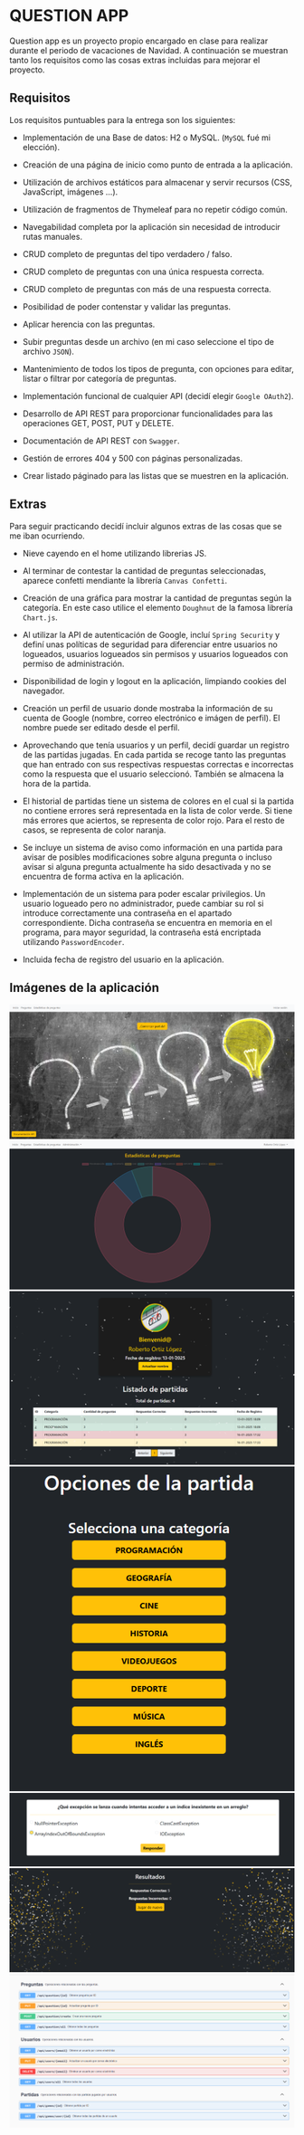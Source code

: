 # QUESTION APP

Question app es un proyecto propio encargado en clase para realizar durante el periodo de vacaciones de Navidad. A continuación se muestran tanto los requisitos como las cosas extras incluidas para mejorar el proyecto.

## Requisitos
Los requisitos puntuables para la entrega son los siguientes:

* Implementación de una Base de datos: H2 o MySQL. (`MySQL` fué mi elección).

* Creación de una página de inicio como punto de entrada a la aplicación.

* Utilización de archivos estáticos para almacenar y servir recursos (CSS, JavaScript, imágenes ...).

* Utilización de fragmentos de Thymeleaf para no repetir código común.

* Navegabilidad completa por la aplicación sin necesidad de introducir rutas manuales.

* CRUD completo de preguntas del tipo verdadero / falso.

* CRUD completo de preguntas con una única respuesta correcta.

* CRUD completo de preguntas con más de una respuesta correcta.

* Posibilidad de poder contenstar y validar las preguntas.

* Aplicar herencia con las preguntas.

* Subir preguntas desde un archivo (en mi caso seleccione el tipo de archivo `JSON`).

* Mantenimiento de todos los tipos de pregunta, con opciones para editar, listar o filtrar por categoría de preguntas.

* Implementación funcional de cualquier API (decidí elegir `Google OAuth2`).

* Desarrollo de API REST para proporcionar funcionalidades para las operaciones GET, POST, PUT y DELETE.

* Documentación de API REST con `Swagger`.

* Gestión de errores 404 y 500 con páginas personalizadas.

* Crear listado páginado para las listas que se muestren en la aplicación.

## Extras
Para seguir practicando decidí incluir algunos extras de las cosas que se me iban ocurriendo.

* Nieve cayendo en el home utilizando librerias JS.

* Al terminar de contestar la cantidad de preguntas seleccionadas, aparece confetti mendiante la librería `Canvas Confetti`.

* Creación de una gráfica para mostrar la cantidad de preguntas según la categoría. En este caso utilice el elemento `Doughnut` de la famosa librería `Chart.js`.

* Al utilizar la API de autenticación de Google, incluí `Spring Security` y definí unas políticas de seguridad para diferenciar entre usuarios no logueados, usuarios logueados sin permisos y usuarios logueados con permiso de administración.

* Disponibilidad de login y logout en la aplicación, limpiando cookies del navegador.

* Creación un perfil de usuario donde mostraba la información de su cuenta de Google (nombre, correo electrónico e imágen de perfil). El nombre puede ser editado desde el perfil.

* Aprovechando que tenía usuarios y un perfil, decidí guardar un registro de las partidas jugadas. En cada partida se recoge tanto las preguntas que han entrado con sus respectivas respuestas correctas e incorrectas como la respuesta que el usuario seleccionó. También se almacena la hora de la partida.

* El historial de partidas tiene un sistema de colores en el cual si la partida no contiene errores será representada en la lista de color verde. Si tiene más errores que aciertos, se representa de color rojo. Para el resto de casos, se representa de color naranja.

* Se incluye un sistema de aviso como información en una partida para avisar de posibles modificaciones sobre alguna pregunta o incluso avisar si alguna pregunta actualmente ha sido desactivada y no se encuentra de forma activa en la aplicación.

* Implementación de un sistema para poder escalar privilegios. Un usuario logueado pero no administrador, puede cambiar su rol si introduce correctamente una contraseña en el apartado correspondiente. Dicha contraseña se encuentra en memoria en el programa, para mayor seguridad, la contraseña está encriptada utilizando `PasswordEncoder`.

* Incluida fecha de registro del usuario en la aplicación.

## Imágenes de la aplicación


![Home image](./readme_image/home.png)
![Graph image](./readme_image/graph.png)
![Profile image](./readme_image/profile.png)
![Category image](./readme_image/category.png)
![Question image](./readme_image/question.png)
![Results image](./readme_image/results.png)
![Swagger image](./readme_image/swagger.png)